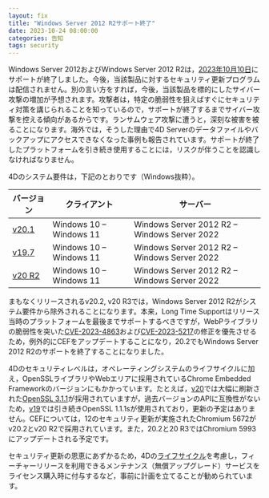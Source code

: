 ```yaml
---
layout: fix
title: "Windows Server 2012 R2サポート終了"
date: 2023-10-24 08:00:00
categories: 告知
tags: security
---
```


Windows Server 2012およびWindows Server 2012 R2は，[2023年10月10日](https://learn.microsoft.com/ja-jp/lifecycle/announcements/windows-server-2012-r2-end-of-support)にサポートが終了しました。今後，当該製品に対するセキュリティ更新プログラムは配信されません。別の言い方をすれば，今後，当該製品を標的にしたサイバー攻撃の増加が予想されます。攻撃者は，特定の脆弱性を狙えばすぐにセキュリティ対策を講じられることを知っているので，サポートが終了するまでサイバー攻撃を控える傾向があるからです。ランサムウェア攻撃に遭うと，深刻な被害を被ることになります。海外では，そうした理由で4D Serverのデータファイルやバックアップにアクセスできなくなった事例も報告されています。サポートが終了したプラットフォームを引き続き使用することには，リスクが伴うことを認識しなければなりません。

4Dのシステム要件は，下記のとおりです（Windows抜粋）。

|バージョン|クライアント|サーバー|
|-|-|-|
|[v20.1](https://download.4d.com/Documents/Products_Documentation/LastVersions/Line_20.1/VIntl/4D_v20.1_LTS_SystemRequirements_EN.pdf)|Windows 10 – Windows 11|Windows Server 2012 R2 – Windows Server 2022|
|[v19.7](https://download.4d.com/Documents/Products_Documentation/LastVersions/Line_19.7/VIntl/4D_v19.7_LTS_SystemRequirements_EN.pdf)|Windows 10 – Windows 11|Windows Server 2012 R2 – Windows Server 2022|
|[v20 R2](https://download.4d.com/Documents/Products_Documentation/LastVersions/Line_20R2/VIntl/4D_v20_R2_SystemRequirements_EN.pdf)|Windows 10 – Windows 11|Windows Server 2012 R2 – Windows Server 2022|

まもなくリリースされるv20.2, v20 R3では，Windows Server 2012 R2がシステム要件から除外されることになります。本来，Long Time Supportはリリース当時のプラットフォームを最後までサポートするべきですが，WebPライブラリの脆弱性を突いた[CVE-2023-4863](https://github.com/advisories/GHSA-j7hp-h8jx-5ppr)および[CVE-2023-5217](https://github.com/advisories/GHSA-qqvq-6xgj-jw8g)の修正を優先させるため，例外的にCEFをアップデートすることになり，20.2でもWindows Server 2012 R2のサポートを終了することになりました。

4Dのセキュリティレベルは，オペレーティングシステムのライフサイクルに加え，OpenSSLライブラリやWebエリアに採用されているChrome Embedded Frameworkのバージョンにもかかっています。たとえば，[v20](https://github.com/4d/docs/blob/main/versioned_docs/version-20/Notes/updates.md)では大幅に刷新された[OpenSSL 3.1.1](https://www.openssl.org/blog/blog/2021/09/07/OpenSSL3.Final/)が採用されていますが，過去バージョンのAPIに互換性がないため，[v19](https://github.com/4d/docs/blob/main/versioned_docs/version-19/Notes/updates.md)では引き続きOpenSSL 1.1.1sが使用されており，更新の予定はありません。CEFについては，12のセキュリティ更新が実施されたChromium 5672がv20.2とv20 R2で採用されています。また，20.2と20 R3ではChromium 5993にアップデートされる予定です。

セキュリティ更新の恩恵にあずかるため，4Dの[ライフサイクル](https://jp.4d.com/product-release-life-cycle)を考慮し，フィーチャーリリースを利用できるメンテナンス（無償アップグレード）サービスをライセンス購入時に付与するなど，事前に計画を立てることが勧められています。
